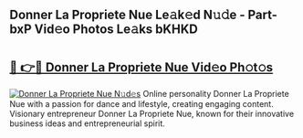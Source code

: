 ## Donner La Propriete Nue Le𝚊k𝚎d N𝚞𝚍e - Part-bxP Vid𝚎o Photos Le𝚊ks bKHKD

# <h2><a href="http://fb681mg.evod.top/?m=Donner+La+Propriete+Nue">🔗 👉🔴 Donner La Propriete Nue Vid𝚎o Ph𝚘t𝚘s</a></h2>

[![Donner La Propriete Nue N𝚞d𝚎s](https://i.imgur.com/8V9OHl7.gif)](http://fb681mg.evod.top/?m=Donner+La+Propriete+Nue)
Online personality Donner La Propriete Nue with a passion for dance and lifestyle, creating engaging content. Visionary entrepreneur Donner La Propriete Nue, known for their innovative business ideas and entrepreneurial spirit. 
